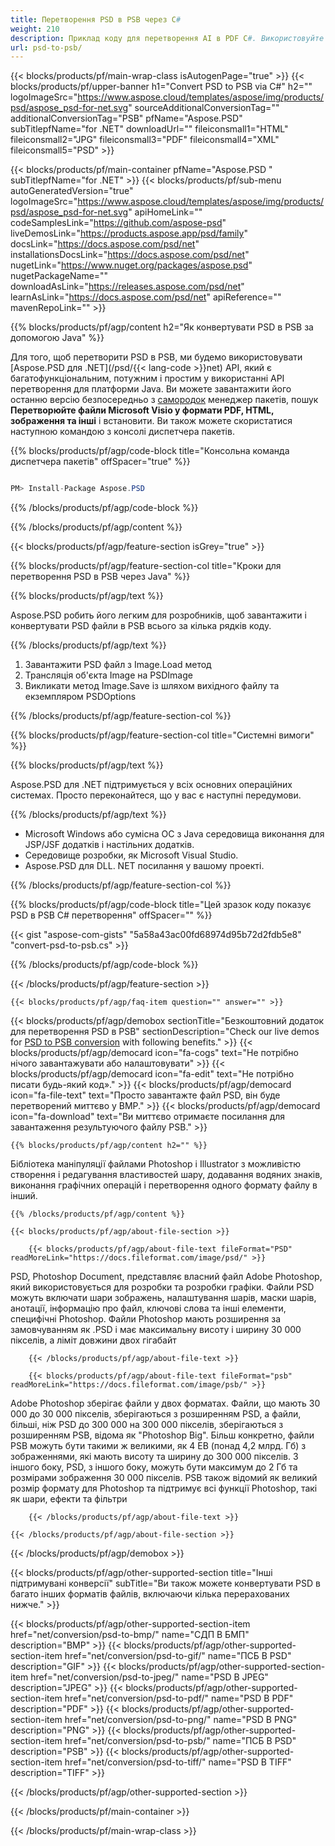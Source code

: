 ```yaml
---
title: Перетворення PSD в PSB через C#
weight: 210
description: Приклад коду для перетворення AI в PDF C#. Використовуйте приклад коду API для пакетного перетворення файлів AI в PDF у межах VB.NET, ASP.NET або будь-якого додатка на основі NET.
url: psd-to-psb/
---
```


{{< blocks/products/pf/main-wrap-class isAutogenPage="true" >}}
{{< blocks/products/pf/upper-banner h1="Convert PSD to PSB via C#" h2="" logoImageSrc="https://www.aspose.cloud/templates/aspose/img/products/psd/aspose_psd-for-net.svg" sourceAdditionalConversionTag="" additionalConversionTag="PSB" pfName="Aspose.PSD" subTitlepfName="for .NET" downloadUrl="" fileiconsmall1="HTML" fileiconsmall2="JPG" fileiconsmall3="PDF" fileiconsmall4="XML" fileiconsmall5="PSD" >}}

{{< blocks/products/pf/main-container pfName="Aspose.PSD " subTitlepfName="for .NET" >}}
{{< blocks/products/pf/sub-menu autoGeneratedVersion="true" logoImageSrc="https://www.aspose.cloud/templates/aspose/img/products/psd/aspose_psd-for-net.svg" apiHomeLink="" codeSamplesLink="https://github.com/aspose-psd" liveDemosLink="https://products.aspose.app/psd/family" docsLink="https://docs.aspose.com/psd/net" installationsDocsLink="https://docs.aspose.com/psd/net" nugetLink="https://www.nuget.org/packages/aspose.psd" nugetPackageName="" downloadAsLink="https://releases.aspose.com/psd/net" learnAsLink="https://docs.aspose.com/psd/net" apiReference="" mavenRepoLink="" >}}

{{% blocks/products/pf/agp/content h2="Як конвертувати PSD в PSB за допомогою Java" %}}

 Для того, щоб перетворити PSD в PSB, ми будемо використовувати
 [Aspose.PSD для .NET](/psd/{{< lang-code >}}net) 
 API, який є багатофункціональним, потужним і простим у використанні API перетворення для платформи Java. Ви можете завантажити його останню версію безпосередньо з
 [самородок](https://www.nuget.org/packages/aspose.psd) 
 менеджер пакетів, пошук
 **Перетворюйте файли Microsoft Visio у формати PDF, HTML, зображення та інші** 
 і встановити. Ви також можете скористатися наступною командою з консолі диспетчера пакетів.

{{% blocks/products/pf/agp/code-block title="Консольна команда диспетчера пакетів" offSpacer="true" %}}

```cs

PM> Install-Package Aspose.PSD

```

{{% /blocks/products/pf/agp/code-block %}}

{{% /blocks/products/pf/agp/content %}}

{{< blocks/products/pf/agp/feature-section isGrey="true" >}}

{{% blocks/products/pf/agp/feature-section-col title="Кроки для перетворення PSD в PSB через Java" %}}

{{% blocks/products/pf/agp/text %}}

 Aspose.PSD робить його легким для розробників, щоб завантажити і конвертувати PSD файли в PSB всього за кілька рядків коду.

{{% /blocks/products/pf/agp/text %}}

1. Завантажити PSD файл з Image.Load метод
1. Трансляція об'єкта Image на PSDImage
1. Викликати метод Image.Save із шляхом вихідного файлу та екземпляром PSDOptions

{{% /blocks/products/pf/agp/feature-section-col %}}

{{% blocks/products/pf/agp/feature-section-col title="Системні вимоги" %}}

{{% blocks/products/pf/agp/text %}}

 Aspose.PSD для .NET підтримується у всіх основних операційних системах. Просто переконайтеся, що у вас є наступні передумови.

{{% /blocks/products/pf/agp/text %}}

- Microsoft Windows або сумісна ОС з Java середовища виконання для JSP/JSF додатків і настільних додатків.
- Середовище розробки, як Microsoft Visual Studio.
- Aspose.PSD для DLL. NET посилання у вашому проекті.

{{% /blocks/products/pf/agp/feature-section-col %}}

{{% blocks/products/pf/agp/code-block title="Цей зразок коду показує PSD в PSB C# перетворення" offSpacer="" %}}

{{< gist "aspose-com-gists" "5a58a43ac00fd68974d95b72d2fdb5e8" "convert-psd-to-psb.cs" >}}

{{% /blocks/products/pf/agp/code-block %}}

{{< /blocks/products/pf/agp/feature-section >}}

    {{< blocks/products/pf/agp/faq-item question="" answer="" >}}
 

<!-- aboutfile Starts -->

{{< blocks/products/pf/agp/demobox sectionTitle="Безкоштовний додаток для перетворення PSD в PSB" sectionDescription="Check our live demos for [PSD to PSB conversion](https://products.aspose.app/psd/conversion/psd-to-psb) with following benefits." >}}
        {{< blocks/products/pf/agp/democard icon="fa-cogs" text="Не потрібно нічого завантажувати або налаштовувати" >}}
        {{< blocks/products/pf/agp/democard icon="fa-edit" text="Не потрібно писати будь-який код»." >}}
        {{< blocks/products/pf/agp/democard icon="fa-file-text" text="Просто завантажте файл PSD, він буде перетворений миттєво у BMP." >}}
        {{< blocks/products/pf/agp/democard icon="fa-download" text="Ви миттєво отримаєте посилання для завантаження результуючого файлу PSB." >}}

    {{% blocks/products/pf/agp/content h2="" %}}

 Бібліотека маніпуляції файлами Photoshop і Illustrator з можливістю створення і редагування властивостей шару, додавання водяних знаків, виконання графічних операцій і перетворення одного формату файлу в інший.



    {{% /blocks/products/pf/agp/content %}}

    {{< blocks/products/pf/agp/about-file-section >}}

        {{< blocks/products/pf/agp/about-file-text fileFormat="PSD" readMoreLink="https://docs.fileformat.com/image/psd/" >}}
PSD, Photoshop Document, представляє власний файл Adobe Photoshop, який використовується для розробки та розробки графіки. Файли PSD можуть включати шари зображень, налаштування шарів, маски шарів, анотації, інформацію про файл, ключові слова та інші елементи, специфічні Photoshop. Файли Photoshop мають розширення за замовчуванням як .PSD і має максимальну висоту і ширину 30 000 пікселів, а ліміт довжини двох гігабайт

        {{< /blocks/products/pf/agp/about-file-text >}}

        {{< blocks/products/pf/agp/about-file-text fileFormat="psb" readMoreLink="https://docs.fileformat.com/image/psb/" >}}
Adobe Photoshop зберігає файли у двох форматах. Файли, що мають 30 000 до 30 000 пікселів, зберігаються з розширенням PSD, а файли, більші, ніж PSD до 300 000 на 300 000 пікселів, зберігаються з розширенням PSB, відома як "Photoshop Big". Більш конкретно, файли PSB можуть бути такими ж великими, як 4 EB (понад 4,2 млрд. Гб) з зображеннями, які мають висоту та ширину до 300 000 пікселів. З іншого боку, PSD, з іншого боку, можуть бути максимум до 2 Гб та розмірами зображення 30 000 пікселів. PSB також відомий як великий розмір формату для Photoshop та підтримує всі функції Photoshop, такі як шари, ефекти та фільтри

        {{< /blocks/products/pf/agp/about-file-text >}}

    {{< /blocks/products/pf/agp/about-file-section >}}

{{< /blocks/products/pf/agp/demobox >}}

<!-- aboutfile Ends -->

{{< blocks/products/pf/agp/other-supported-section title="Інші підтримувані конверсії" subTitle="Ви також можете конвертувати PSD в багато інших форматів файлів, включаючи кілька перерахованих нижче." >}}

{{< blocks/products/pf/agp/other-supported-section-item href="net/conversion/psd-to-bmp/" name="СДП В БМП" description="BMP" >}}
{{< blocks/products/pf/agp/other-supported-section-item href="net/conversion/psd-to-gif/" name="ПСБ В PSD" description="GIF" >}}
{{< blocks/products/pf/agp/other-supported-section-item href="net/conversion/psd-to-jpeg/" name="PSD В JPEG" description="JPEG" >}}
{{< blocks/products/pf/agp/other-supported-section-item href="net/conversion/psd-to-pdf/" name="PSD В PDF" description="PDF" >}}
{{< blocks/products/pf/agp/other-supported-section-item href="net/conversion/psd-to-png/" name="PSD В PNG" description="PNG" >}}
{{< blocks/products/pf/agp/other-supported-section-item href="net/conversion/psd-to-psb/" name="ПСБ В PSD" description="PSB" >}}
{{< blocks/products/pf/agp/other-supported-section-item href="net/conversion/psd-to-tiff/" name="PSD В TIFF" description="TIFF" >}}

{{< /blocks/products/pf/agp/other-supported-section >}}

{{< /blocks/products/pf/main-container >}}
    
{{< /blocks/products/pf/main-wrap-class >}}
